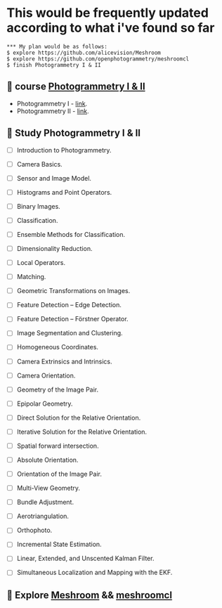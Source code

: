 # This would be frequently updated according to what i've found so far
```Console
*** My plan would be as follows:
$ explore https://github.com/alicevision/Meshroom
$ explore https://github.com/openphotogrammetry/meshroomcl
$ finish Photogrammetry I & II
```

## 🦦 course [Photogrammetry I & II](https://www.ipb.uni-bonn.de/photogrammetry-i-ii/)
- Photogrammetry I - [link](https://www.ipb.uni-bonn.de/photo12-2021/).
- Photogrammetry II - [link](https://www.ipb.uni-bonn.de/photo12-2021/#2).




## 🐳 Study Photogrammetry I & II
- [ ] Introduction to Photogrammetry.
- [ ] Camera Basics.
- [ ] Sensor and Image Model.
- [ ] Histograms and Point Operators.
- [ ] Binary Images.
- [ ] Classification.
- [ ] Ensemble Methods for Classification.
- [ ] Dimensionality Reduction.
- [ ] Local Operators.
- [ ] Matching.
- [ ] Geometric Transformations on Images.
- [ ] Feature Detection – Edge Detection.
- [ ] Feature Detection – Förstner Operator.
- [ ] Image Segmentation and Clustering.
- [ ] Homogeneous Coordinates.
- [ ] Camera Extrinsics and Intrinsics.
- [ ] Camera Orientation.
- [ ] Geometry of the Image Pair.
- [ ] Epipolar Geometry.
- [ ] Direct Solution for the Relative Orientation.
- [ ] Iterative Solution for the Relative Orientation.
- [ ] Spatial forward intersection.
- [ ] Absolute Orientation.
- [ ] Orientation of the Image Pair.
- [ ] Multi-View Geometry.
- [ ] Bundle Adjustment.
- [ ] Aerotriangulation.
- [ ] Orthophoto.
- [ ] Incremental State Estimation.
- [ ] Linear, Extended, and Unscented Kalman Filter.
- [ ] Simultaneous Localization and Mapping with the EKF.



## 🤔 Explore [Meshroom](https://github.com/alicevision/Meshroom) && [meshroomcl](https://github.com/openphotogrammetry/meshroomcl)
